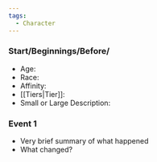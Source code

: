 ```yaml
---
tags:
  - Character
---
```

### Start/Beginnings/Before/
- Age:
- Race:
- Affinity:
- [[Tiers|Tier]]:
- Small or Large Description:
### Event 1
- Very brief summary of what happened
- What changed?